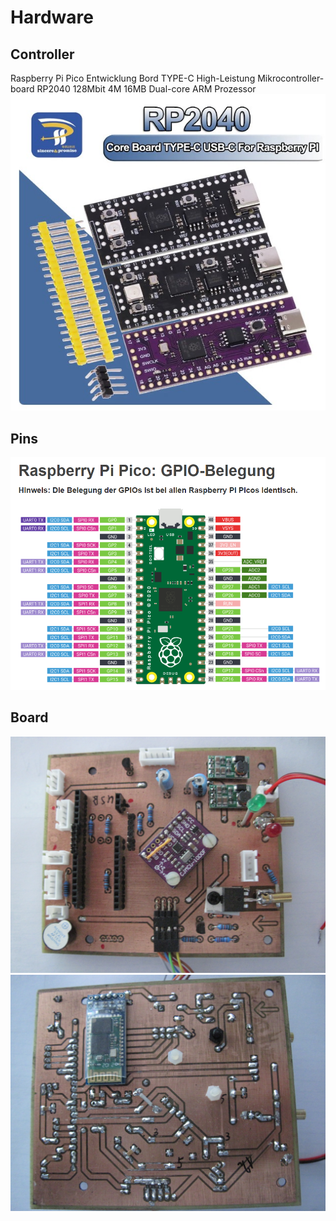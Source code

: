 # Hardware
## Controller
Raspberry Pi Pico Entwicklung Bord TYPE-C High-Leistung Mikrocontroller-board RP2040 128Mbit 4M 16MB Dual-core ARM Prozessor
![RP2040](../images/RP2040.jpg)
## Pins
![RP2040DevBoardPins](../../docs/images/picoPins.png)  
## Board
![Top](../images/board_top.jpg)
![Bottom](../images/board_bottom.jpg)